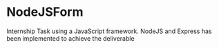 # NodeJSForm
Internship Task using a JavaScript framework. NodeJS and Express has been implemented to achieve the deliverable
